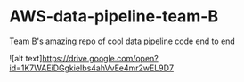 # AWS-data-pipeline-team-B
Team B's amazing repo of cool data pipeline code end to end

![alt text]https://drive.google.com/open?id=1K7WAEiDGgkieIbs4ahVvEe4mr2wEL9D7
